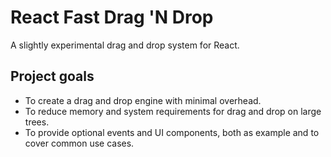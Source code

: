# React Fast Drag 'N Drop
A slightly experimental drag and drop system for React.

## Project goals
- To create a drag and drop engine with minimal overhead. 
- To reduce memory and system requirements for drag and drop on large trees.
- To provide optional events and UI components, both as example and to cover common use cases.
